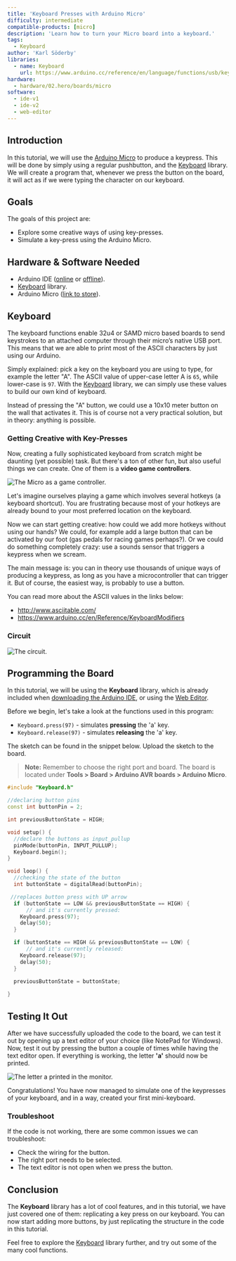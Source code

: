 ```yaml
---
title: 'Keyboard Presses with Arduino Micro'
difficulty: intermediate
compatible-products: [micro]
description: 'Learn how to turn your Micro board into a keyboard.'
tags:
  - Keyboard
author: 'Karl Söderby'
libraries: 
  - name: Keyboard
    url: https://www.arduino.cc/reference/en/language/functions/usb/keyboard/
hardware:
  - hardware/02.hero/boards/micro
software:
  - ide-v1
  - ide-v2
  - web-editor
---
```


## Introduction 

In this tutorial, we will use the [Arduino Micro](https://store.arduino.cc/arduino-micro) to produce a keypress. This will be done by simply using a regular pushbutton, and the [Keyboard](https://www.arduino.cc/reference/en/language/functions/usb/keyboard/) library. We will create a program that, whenever we press the button on the board, it will act as if we were typing the character on our keyboard.

## Goals

The goals of this project are:

- Explore some creative ways of using key-presses.
- Simulate a key-press using the Arduino Micro.

## Hardware & Software Needed

- Arduino IDE ([online](https://create.arduino.cc/) or [offline](https://www.arduino.cc/en/main/software)).
- [Keyboard](https://www.arduino.cc/reference/en/language/functions/usb/keyboard/) library.
- Arduino Micro ([link to store](https://store.arduino.cc/arduino-micro)).

## Keyboard

The keyboard functions enable 32u4 or SAMD micro based boards to send keystrokes to an attached computer through their micro’s native USB port. This means that we are able to print most of the ASCII characters by just using our Arduino.

Simply explained: pick a key on the keyboard you are using to type, for example the letter "A". The ASCII value of upper-case letter A is `65`, while lower-case is `97`. With the [Keyboard](https://www.arduino.cc/reference/en/language/functions/usb/keyboard/) library, we can simply use these values to build our own kind of keyboard.

Instead of pressing the "A" button, we could use a 10x10 meter button on the wall that activates it. This is of course not a very practical solution, but in theory: anything is possible.

### Getting Creative with Key-Presses

Now, creating a fully sophisticated keyboard from scratch might be daunting (yet possible) task. But there's a ton of other fun, but also useful things we can create. One of them is a **video game controllers**. 

![The Micro as a game controller.](assets/micro_1.png)

Let's imagine ourselves playing a game which involves several hotkeys (a keyboard shortcut). You are frustrating because most of your hotkeys are already bound to your most preferred location on the keyboard. 

Now we can start getting creative: how could we add more hotkeys without using our hands? We could, for example add a large button that can be activated by our foot (gas pedals for racing games perhaps?). Or we could do something completely crazy: use a sounds sensor that triggers a keypress when we scream. 

The main message is: you can in theory use thousands of unique ways of producing a keypress, as long as you have a microcontroller that can trigger it. But of course, the easiest way, is probably to use a button. 

You can read more about the ASCII values in the links below:

- http://www.asciitable.com/
- https://www.arduino.cc/en/Reference/KeyboardModifiers

### Circuit

![The circuit.](assets/micro_2.png)

## Programming the Board

In this tutorial, we will be using the **Keyboard** library, which is already included when [downloading the Arduino IDE](https://www.arduino.cc/en/software), or using the [Web Editor](https://create.arduino.cc/editor).

Before we begin, let's take a look at the functions used in this program:

- `Keyboard.press(97)` - simulates **pressing** the 'a' key.
- `Keyboard.release(97)` - simulates **releasing** the 'a' key.

The sketch can be found in the snippet below. Upload the sketch to the board.

>**Note:** Remember to choose the right port and board. The board is located under **Tools > Board > Arduino AVR boards > Arduino Micro**. 

```cpp
#include "Keyboard.h"

//declaring button pins
const int buttonPin = 2;

int previousButtonState = HIGH; 

void setup() {
  //declare the buttons as input_pullup
  pinMode(buttonPin, INPUT_PULLUP);
  Keyboard.begin();
}

void loop() {
  //checking the state of the button
  int buttonState = digitalRead(buttonPin);

 //replaces button press with UP arrow
  if (buttonState == LOW && previousButtonState == HIGH) {
      // and it's currently pressed:
    Keyboard.press(97);
    delay(50);
  }

  if (buttonState == HIGH && previousButtonState == LOW) {
      // and it's currently released:
    Keyboard.release(97);
    delay(50);
  }
 
  previousButtonState = buttonState;

}
```

## Testing It Out

After we have successfully uploaded the code to the board, we can test it out by opening up a text editor of your choice (like NotePad for Windows). Now, test it out by pressing the button a couple of times while having the text editor open. If everything is working, the letter **'a'** should now be printed.

![The letter a printed in the monitor.](assets/micro_3.png)

Congratulations! You have now managed to simulate one of the keypresses of your keyboard, and in a way, created your first mini-keyboard.

### Troubleshoot

If the code is not working, there are some common issues we can troubleshoot:

- Check the wiring for the button.
- The right port needs to be selected.
- The text editor is not open when we press the button.

## Conclusion

The **Keyboard** library has a lot of cool features, and in this tutorial, we have just covered one of them: replicating a key press on our keyboard. You can now start adding more buttons, by just replicating the structure in the code in this tutorial.

Feel free to explore the [Keyboard](https://www.arduino.cc/reference/en/language/functions/usb/keyboard/) library further, and try out some of the many cool functions.
